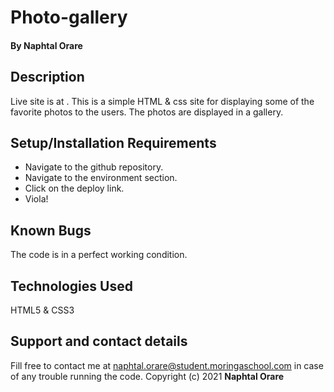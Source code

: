 # Photo-gallery
#### By **Naphtal Orare**
## Description
Live site is at . This is a simple HTML & css site for displaying some of the favorite photos to the users. The photos are displayed in a gallery.
## Setup/Installation Requirements
* Navigate to the github repository.
* Navigate to the environment section.
* Click on the deploy link.
* Viola!
## Known Bugs
The code is in a perfect working condition.
## Technologies Used
HTML5 & CSS3
## Support and contact details
Fill free to contact me at naphtal.orare@student.moringaschool.com in case of any trouble running the code.
Copyright (c) 2021 **Naphtal Orare**